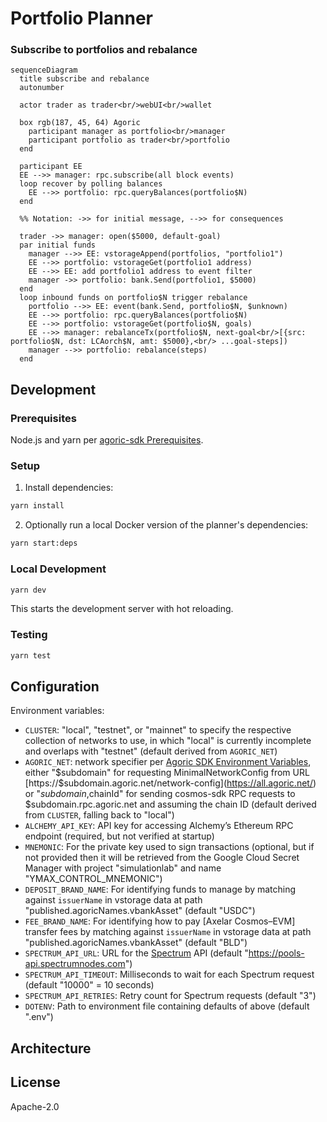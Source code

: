 # Portfolio Planner

### Subscribe to portfolios and rebalance

```mermaid
sequenceDiagram
  title subscribe and rebalance
  autonumber

  actor trader as trader<br/>webUI<br/>wallet

  box rgb(187, 45, 64) Agoric
    participant manager as portfolio<br/>manager
    participant portfolio as trader<br/>portfolio
  end

  participant EE
  EE -->> manager: rpc.subscribe(all block events)
  loop recover by polling balances
    EE -->> portfolio: rpc.queryBalances(portfolio$N)
  end

  %% Notation: ->> for initial message, -->> for consequences

  trader ->> manager: open($5000, default-goal)
  par initial funds
    manager -->> EE: vstorageAppend(portfolios, "portfolio1")
    EE -->> portfolio: vstorageGet(portfolio1 address)
    EE -->> EE: add portfolio1 address to event filter
    manager ->> portfolio: bank.Send(portfolio1, $5000)
  end
  loop inbound funds on portfolio$N trigger rebalance
    portfolio -->> EE: event(bank.Send, portfolio$N, $unknown)
    EE -->> portfolio: rpc.queryBalances(portfolio$N)
    EE -->> portfolio: vstorageGet(portfolio$N, goals)
    EE -->> manager: rebalanceTx(portfolio$N, next-goal<br/>[{src: portfolio$N, dst: LCAorch$N, amt: $5000},<br/> ...goal-steps])
    manager -->> portfolio: rebalance(steps)
  end
```

## Development

### Prerequisites

Node.js and yarn per [agoric-sdk Prerequisites](../../README.md#prerequisites).

### Setup

1. Install dependencies:
```bash
yarn install
```
2. Optionally run a local Docker version of the planner's dependencies:
```bash
yarn start:deps
```

### Local Development

```bash
yarn dev
```

This starts the development server with hot reloading.

### Testing

```bash
yarn test
```

## Configuration

Environment variables:

- `CLUSTER`: "local", "testnet", or "mainnet" to specify the respective
  collection of networks to use, in which "local" is currently incomplete and
  overlaps with "testnet" (default derived from `AGORIC_NET`)
- `AGORIC_NET`: network specifier per
  [Agoric SDK Environment Variables](../../docs/env.md), either "$subdomain" for
  requesting MinimalNetworkConfig from URL
  [https://$subdomain.agoric.net/network-config](https://all.agoric.net/) or
  "$subdomain,$chainId" for sending cosmos-sdk RPC requests to
  $subdomain.rpc.agoric.net and assuming the chain ID (default derived from `CLUSTER`, falling back to "local")
- `ALCHEMY_API_KEY`: API key for accessing Alchemy’s Ethereum RPC endpoint (required, but not verified at startup)
- `MNEMONIC`: For the private key used to sign transactions (optional, but if not provided then it will be retrieved from the Google Cloud Secret Manager with project "simulationlab" and name "YMAX_CONTROL_MNEMONIC")
- `DEPOSIT_BRAND_NAME`: For identifying funds to manage by matching against `issuerName` in vstorage data at path "published.agoricNames.vbankAsset" (default "USDC")
- `FEE_BRAND_NAME`: For identifying how to pay [Axelar Cosmos–EVM] transfer fees by matching against `issuerName` in vstorage data at path "published.agoricNames.vbankAsset" (default "BLD")
- `SPECTRUM_API_URL`: URL for the [Spectrum](https://spectrumnodes.com/) API (default "https://pools-api.spectrumnodes.com")
- `SPECTRUM_API_TIMEOUT`: Milliseconds to wait for each Spectrum request (default "10000" = 10 seconds)
- `SPECTRUM_API_RETRIES`: Retry count for Spectrum requests (default "3")
- `DOTENV`: Path to environment file containing defaults of above (default ".env")

## Architecture



## License

Apache-2.0
